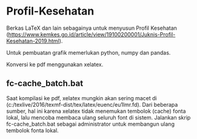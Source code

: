 # Profil-Kesehatan
Berkas LaTeX dan lain sebagainya untuk menyusun Profil Kesehatan (https://www.kemkes.go.id/article/view/19100200001/Juknis-Profil-Kesehatan-2019.html).

Untuk pembuatan grafik memerlukan python, numpy dan pandas.

Konversi ke pdf menggunakan xelatex.

## fc-cache_batch.bat
Saat kompilasi ke pdf, xelatex mungkin akan sering macet di (c:/texlive/2016/texmf-dist/tex/latex/euenc/eu1lmr.fd). Dari beberapa sumber, hal ini karena xelatex tidak menemukan tembolok (cache) fonta lokal, lalu mencoba membaca ulang seluruh font di sistem. Jalankan skrip fc-cache_batch.bat sebagai administrator untuk membangun ulang tembolok fonta lokal.

